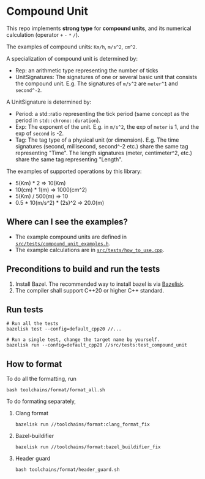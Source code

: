 # Compound Unit
This repo implements **strong type** for **compound units**, and its numerical calculation (operator `+` `-` `*` `/`).

The examples of compound units: `Km/h`, `m/s^2`, `cm^2`.

A specialization of compound unit is determined by:
* Rep: an arithmetic type representing the number of ticks
* UnitSignatures: The signatures of one or several basic unit that consists the compound unit. E.g. The signatures of `m/s^2` are `meter^1` and `second^-2`.

A UnitSignature is determined by:
* Period: a std::ratio representing the tick period (same concept as the period in `std::chrono::duration`).
* Exp: The exponent of the unit. E.g. in `m/s^2`, the exp of `meter` is 1, and the exp of `second` is -2.
* Tag: The tag type of a physical unit (or dimension). E.g. The time signatures (second, millisecond, second^-2 etc.) share the same tag representing "Time". The length signatures (meter, centimeter^2, etc.) share the same tag representing "Length".

The examples of supported operations by this library:
* 5(Km) * 2 => 10(Km)
* 10(cm) * 1(m) => 1000(cm^2)
* 5(Km) / 500(m) => 10
* 0.5 * 10(m/s^2) * (2s)^2 => 20.0(m)

## Where can I see the examples?
* The example compound units are defined in [`src/tests/compound_unit_examples.h`](https://github.com/realypz/ypz.compound_strong_type/blob/master/src/tests/compound_unit_examples.h).
* The example calculations are in [`src/tests/how_to_use.cpp`](https://github.com/realypz/ypz.compound_strong_type/blob/master/src/tests/how_to_use.cpp).

## Preconditions to build and run the tests
1. Install Bazel. The recommended way to install bazel is via [Bazelisk](https://github.com/bazelbuild/bazelisk).
2. The compiler shall support C++20 or higher C++ standard.

## Run tests
```shell
# Run all the tests
bazelisk test --config=default_cpp20 //...

# Run a single test, change the target name by yourself.
bazelisk run --config=default_cpp20 //src/tests:test_compound_unit
```

## How to format
To do all the formatting, run
```shell
bash toolchains/format/format_all.sh
```

To do formating separately,
1. Clang format
   ```shell
   bazelisk run //toolchains/format:clang_format_fix
   ```

2. Bazel-buildifier
   ```shell
   bazelisk run //toolchains/format:bazel_buildifier_fix
   ```

3. Header guard
   ```shell
   bash toolchains/format/header_guard.sh
   ```
